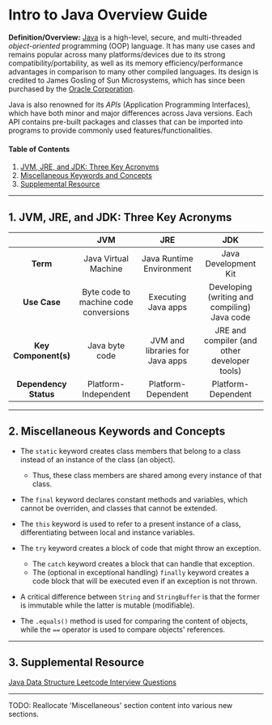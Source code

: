 # Intro to Java Overview Guide
**Definition/Overview:** [Java](https://www.java.com/en/) is a high-level, secure, and multi-threaded *object-oriented* programming (OOP) language. It has many use cases and remains popular across many platforms/devices due to its strong compatibility/portability, as well as its memory efficiency/performance advantages in comparison to many other compiled languages. Its design is credited to James Gosling of Sun Microsystems, which has since been purchased by the [Oracle Corporation](https://www.oracle.com/).
  
Java is also renowned for its *APIs* (Application Programming Interfaces), which have both minor and major differences across Java versions. Each API contains pre-built packages and classes that can be imported into programs to provide commonly used features/functionalities.
  
#### Table of Contents
  
1. [JVM, JRE, and JDK: Three Key Acronyms](#three-keys)
2. [Miscellaneous Keywords and Concepts](#misc)
3. [Supplemental Resource](#supplemental)
  
<hr />

## 1. <a name="three-keys">JVM, JRE, and JDK: Three Key Acronyms</a>
  
| | **JVM** | **JRE** | **JDK** |
| :---: | :---: | :---: | :---: |
| **Term** | Java Virtual Machine | Java Runtime Environment | Java Development Kit |
| **Use Case** | Byte code to machine code conversions | Executing Java apps | Developing (writing and compiling) Java code |
| **Key Component(s)** | Java byte code | JVM and libraries for Java apps | JRE and compiler (and other developer tools) |
| **Dependency Status** | Platform-Independent | Platform-Dependent | Platform-Dependent |
  
<hr />

## 2. <a name="misc">Miscellaneous Keywords and Concepts</a>
  
* The `static` keyword creates class members that belong to a class instead of an instance of the class (an object).
  + Thus, these class members are shared among every instance of that class.  
* The `final` keyword declares constant methods and variables, which cannot be overriden, and classes that cannot be extended.  
* The `this` keyword is used to refer to a present instance of a class, differentiating between local and instance variables.  
* The `try` keyword creates a block of code that might throw an exception.
  + The `catch` keyword creates a block that can handle that exception.
  + The (optional in exceptional handling) `finally` keyword creates a code block that will be executed even if an exception is not thrown.
  
* A critical difference between `String` and `StringBuffer` is that the former is immutable while the latter is mutable (modifiable).  
* The `.equals()` method is used for comparing the content of objects, while the `==` operator is used to compare objects' references.  
  
<hr />

## 3. <a name="supplemental">Supplemental Resource</a>

[Java Data Structure Leetcode Interview Questions](https://github.com/chaseofthejungle/java-data-structure-leetcode-interview-questions)

<hr />
  
TODO: Reallocate 'Miscellaneous' section content into various new sections.
